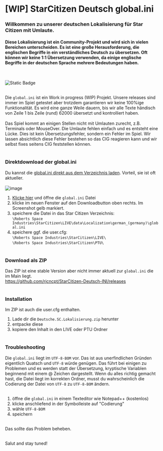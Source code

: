 # [WIP] StarCitizen Deutsch global.ini
### Willkommen zu unserer deutschen Lokalisierung für Star Citizen mit Umlaute.

#### Diese Lokalisierung ist ein Community-Projekt und wird sich in vielen Bereichen unterscheiden. Es ist eine große Herausforderung, die englischen Begriffe in ein verständliches Deutsch zu übersetzen. Oft können wir keine 1:1 Übersetzung verwenden, da einige englische Begriffe in der deutschen Sprache mehrere Bedeutungen haben.
<br/>

![Static Badge](https://img.shields.io/badge/Ready-%2339cb75?label=3.21.0%20LIVE)
<br/><br/>

Die `global.ini` ist ein Work in progress (WIP) Projekt. Unsere releases sind immer im Spiel getestet aber trotzdem garantieren wir keine 100%ige Funktionalität. Es wird eine ganze Weile dauern, bis wir alle Texte händisch von Zeile 1 bis Zeile (rund) 62000 übersetzt und kontrolliert haben.
<br/><br/>
Das Spiel kommt an einigen Stellen nicht mit Umlauten zurecht, z.B. Terminals oder MouseOver. Die Umlaute fehlen einfach und es entsteht eine Lücke. Dies ist kein Übersetzungsfehler, sondern ein Fehler im Spiel. Wir lassen absichtlich diese Fehler bestehen so das CIG reagieren kann und wir selbst fixes seitens CIG feststellen können.
<br/><br/>

### Direktdownload der global.ini
Du kannst die [global.ini direkt aus dem Verzeichnis laden](https://github.com/rjcncpt/StarCitizen-Deutsch-INI/blob/main/global.ini). Vorteil, sie ist oft aktueller.<br/><br/>
![image](https://i.imgur.com/jTabj3V.png)
1. [Klicke hier](https://github.com/rjcncpt/StarCitizen-Deutsch-INI/blob/main/global.ini) und öffne die `global.ini` Datei
2. klicke im neuen Fenster auf den Downloadbutton oben rechts. Im Screenshot gelb markiert.
3. speichere die Datei in das Star Citizen Verzeichnis:<br/>
`\Roberts Space Industries\StarCitizen\LIVE\data\Localization\german_(germany)\global.ini`
4. speichere ggf. die user.cfg:<br/>
`\Roberts Space Industries\StarCitizen\LIVE\`<br/>
`\Roberts Space Industries\StarCitizen\PTU\`
<br/><br/>

### Download als ZIP
Das ZIP ist eine stable Version aber nicht immer aktuell zur `global.ini` die im Main liegt.<br/>
https://github.com/rjcncpt/StarCitizen-Deutsch-INI/releases
<br/><br/>

### Installation
Im ZIP ist auch die user.cfg enthalten.

1. Lade dir die `Deutsche.SC.Lokalisierung.zip` herunter
2. entpacke diese
3. kopiere den Inhalt in den LIVE oder PTU Ordner
<br/><br/>

### Troubleshooting
Die `global.ini` liegt im `UTF-8-BOM` vor. Das ist aus unerfindlichen Gründen eigentlich Quatsch und `UTF-8` würde genügen. Das führt bei einigen zu Problemen und es werden statt der Übersetzung, kryptische Variablen beginnend mit einem @ Zeichen dargestellt. Wenn du alles richtig gemacht hast, die Datei liegt im korrekten Ordner, musst du wahrscheinlich die Codierung der Datei von `UTF-8` zu `UTF-8-BOM` ändern.
<br/><br/>
1. öffne die `global.ini` in einem Texteditor wie Notepad++ (kostenlos)
2. klicke anschliefend in der Symbolleiste auf "Codierung"
3. wähle `UTF-8-BOM`
4. speichern
<br/><br/>

Das sollte das Problem beheben.
<br/><br/>

Salut and stay tuned!
